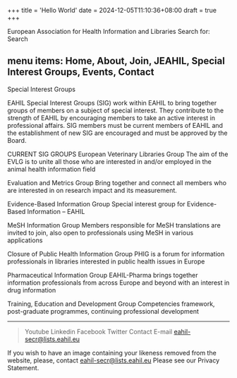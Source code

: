 +++
title = 'Hello World'
date = 2024-12-05T11:10:36+08:00
draft = true
+++

European Association for Health Information and Libraries	Search for: Search

menu items: Home, About, Join, JEAHIL, Special Interest Groups, Events, Contact
---

Special Interest Groups

EAHIL Special Interest Groups (SIG) work within EAHIL to bring together groups of members on a subject of special interest. They contribute to the strength of EAHIL by encouraging members to take an active interest in professional affairs. SIG members must be current members of EAHIL and the establishment of new SIG are encouraged and must be approved by the Board.


CURRENT SIG GROUPS
European Veterinary Libraries Group
 The aim of the EVLG is to unite all those who are interested in and/or employed in the animal health information field

Evaluation and Metrics Group
 Bring together and connect all members who are interested in on research impact and its measurement.

Evidence-Based Information Group
 Special interest group for Evidence-Based Information – EAHIL

MeSH Information Group
 Members responsible for MeSH translations are invited to join, also open to professionals using MeSH in various applications

Closure of Public Health Information Group
 PHIG is a forum for information professionals in libraries interested in public health issues in Europe

Pharmaceutical Information Group
 EAHIL-Pharma brings together information professionals from across Europe and beyond with an interest in drug information

Training, Education and Development Group
Competencies framework, post-graduate programmes, continuing professional development


---
>Youtube
>Linkedin
>Facebook
>Twitter
 Contact
 E-mail		eahil-secr@lists.eahil.eu

If you wish to have an image containing your likeness removed from the website, please, contact eahil-secr@lists.eahil.eu Please see our Privacy Statement.
